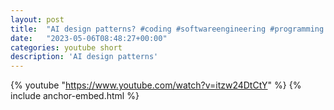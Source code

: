 ```yaml
---
layout: post
title:  "AI design patterns? #coding #softwareengineering #programming #ai #copilot"
date:   "2023-05-06T08:48:27+00:00"
categories: youtube short
description: 'AI design patterns'
---
```

{% youtube  "https://www.youtube.com/watch?v=itzw24DtCtY" %}
{% include anchor-embed.html %}
<br />

